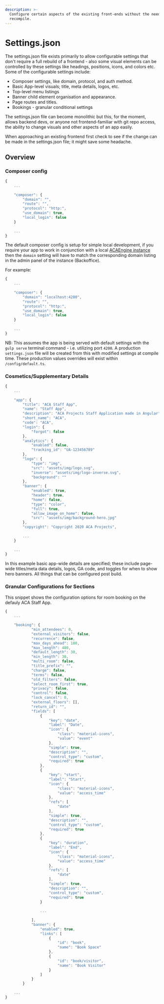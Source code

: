 ```yaml
---
description: >-
  Configure certain aspects of the existing front-ends without the need for a
  recompile.
---
```


# Settings.json

The settings.json file exists primarily to allow configurable settings that don't require a full rebuild of a frontend - also some visual elements can be controlled by these settings like headings, positions, icons, and colors etc. Some of the configurable settings include:

* Composer settings, like domain, protocol, and auth method.
* Basic App-level visuals; title, meta details, logos, etc.
* Top-level menu listings
* Banner child element organisation and appearance.
* Page routes and titles.
* Bookings - granular conditional settings

The settings.json file can become monolithic but this, for the moment, allows backend devs, or anyone not frontend-familiar with git repo access, the ability to change visuals and other aspects of an app easily.

When approaching an existing frontend first check to see if the change can be made in the settings.json file; it might save some headache.

## Overview

### Composer config

```javascript
{
    ...
    
    "composer": {
        "domain": "",
        "route": "",
        "protocol": "http:",
        "use_domain": true,
        "local_login": false
    }
    
    ...
}
```

The default composer config is setup for simple local development, if you require your app to work in conjunction with a local [ACAEngine instance](../getting-started.md) then the `domain` setting will have to match the corresponding domain listing in the admin panel of the instance \(Backoffice\).

For example:

```javascript
{
    ...
    
    "composer": {
        "domain": "localhost:4200",
        "route": "",
        "protocol": "http:",
        "use_domain": true,
        "local_login": false
    }
    
    ...
}

```

NB: This assumes the app is being served with default settings with the `gulp serve` terminal command - i.e. utilizing port `4200`. A production `settings.json` file will be created from this with modified settings at compile time. These production values overrides will exist within `/config/default.ts`.

### Cosmetics/Supplementary Details

```javascript
{
    ...
    
    "app": {
        "title": "ACA Staff App",
        "name": "Staff App",
        "description": "ACA Projects Staff Application made in Angular",
        "short_name": "ACA",
        "code": "ACA",
        "login": {
            "forgot": false
        },
        "analytics": {
            "enabled": false,
            "tracking_id": "UA-123456789"
        },
        "logo": {
            "type": "img",
            "src": "assets/img/logo.svg",
            "inverse": "assets/img/logo-inverse.svg",
            "background": ""
        },
        "banner": {
            "enabled": true,
            "header": true,
            "home": false,
            "type": "color",
            "full": true,
            "allow_image_on_home": false,
            "src": "assets/img/background-hero.jpg"
        },
        "copyright": "Copyright 2020 ACA Projects",
        
        ...
    }
    
    ...
}
```

In this example basic app-wide details are specified; these include page-wide titles/meta data details, logos, GA code, and toggles for when to show hero banners. All things that can be configured post build.

### Granular Configurations for Sections

This snippet shows the configuration options for room booking on the defauly ACA Staff App.

```javascript
{
    ...
    
    "booking": {
            "min_attendees": 0,
            "external_visitors": false,
            "recurrence": false,
            "max_days_ahead": 180,
            "max_length": 480,
            "default_length": 30,
            "min_length": 30,
            "multi_room": false,
            "title_prefix": "",
            "charge": false,
            "terms": false,
            "old_filters": false,
            "select_room_first": true,
            "privacy": false,
            "control": false,
            "lock_cancel": 0,
            "external_floors": [],
            "return_id": "",
            "fields": [
                {
                    "key": "date",
                    "label": "Date",
                    "icon": {
                        "class": "material-icons",
                        "value": "event"
                    },
                    "simple": true,
                    "description": "",
                    "control_type": "custom",
                    "required": true
                },
                {
                    "key": "start",
                    "label": "Start",
                    "icon": {
                        "class": "material-icons",
                        "value": "access_time"
                    },
                    "refs": [
                        "date"
                    ],
                    "simple": true,
                    "description": "",
                    "control_type": "custom",
                    "required": true
                },
                {
                    "key": "duration",
                    "label": "End",
                    "icon": {
                        "class": "material-icons",
                        "value": "access_time"
                    },
                    "refs": [
                        "date"
                    ],
                    "simple": true,
                    "description": "",
                    "control_type": "custom",
                    "required": true
                }
                
                ...
                
            ],
            "banner": {
                "enabled": true,
                "links": [
                    {
                        "id": "book",
                        "name": "Book Space"
                    },
                    {
                        "id": "book/visitor",
                        "name": "Book Visitor"
                    }
                ]
            }
        }
        
    ...
}
```



